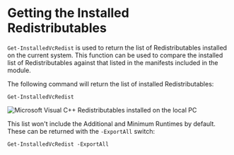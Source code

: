# Getting the Installed Redistributables

`Get-InstalledVcRedist` is used to return the list of Redistributables installed on the current system. This function can be used to compare the installed list of Redistributables against that listed in the manifests included in the module.

The following command will return the list of installed Redistributables:

```text
Get-InstalledVcRedist
```

![Microsoft Visual C++ Redistributables installed on the local PC](https://raw.githubusercontent.com/aaronparker/Install-VisualCRedistributables/master/images/installed-vcredist.png)

This list won't include the Additional and Minimum Runtimes by default. These can be returned with the `-ExportAll` switch:

```text
Get-InstalledVcRedist -ExportAll
```

